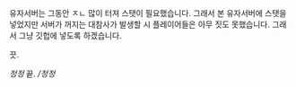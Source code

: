 유자서버는 그동안 ㅈㄴ 많이 터져 스탯이 필요했습니다.
그래서 본 유자서버에 스탯을 넣었지만 서버가 꺼지는 대참사가 발생할 시 플레이어들은 아무 짓도 못했습니다.
그래서 그냥 깃헙에 넣도록 하겠습니다.

끗.






























































































*정정* 끝. */정정*
